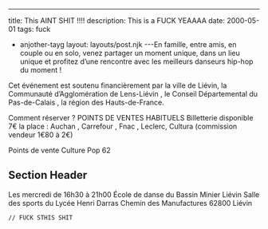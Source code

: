 ---
title: This AINT SHIT !!!!
description: This is a FUCK YEAAAA
date: 2000-05-01
tags: fuck
  - anjother-tayg
layout: layouts/post.njk
---En famille, entre amis, en couple ou en solo, venez partager un moment unique, dans un lieu unique et profitez d’une rencontre avec les meilleurs danseurs hip-hop du moment !

Cet événement est soutenu financièrement par la ville de Liévin, la Communauté d’Agglomération de Lens-Liévin , le Conseil Départemental du Pas-de-Calais , la région des Hauts-de-France.

Comment réserver ? 
POINTS DE VENTES HABITUELS
Billetterie disponible 7€ la place : Auchan , Carrefour , Fnac , Leclerc, Cultura (commission vendeur 1€80 à 2€)

Points de vente Culture Pop 62

## Section Header

Les mercredi de 16h30 à 21h00
École de danse du Bassin Minier Liévin
Salle des sports du Lycée Henri Darras 
Chemin des Manufactures 62800 Liévin

``` text/2-3
// FUCK STHIS SHIT
```
